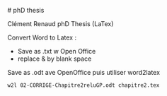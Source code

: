 # phD thesis

Clément Renaud phD Thesis (LaTex)

Convert Word to Latex :
- Save as .txt w Open Office
- replace & by blank space


Save as .odt ave OpenOffice puis utiliser word2latex

    w2l 02-CORRIGE-Chapitre2reluGP.odt chapitre2.tex
